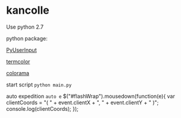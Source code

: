 # kancolle

Use python 2.7

python package:

[PyUserInput](https://github.com/SavinaRoja/PyUserInput)

[termcolor](https://pypi.python.org/pypi/termcolor)

[colorama](https://pypi.python.org/pypi/colorama)

start script ``python main.py``

auto expedition ``auto e``
$("#flashWrap").mousedown(function(e){
    var clientCoords = "( " + event.clientX + ", " + event.clientY + " )";
    console.log(clientCoords);
});
